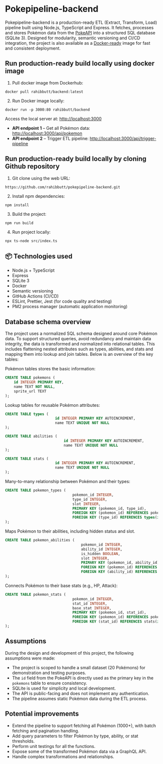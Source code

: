 # Pokepipeline-backend

Pokepipeline-backend is a production-ready ETL (Extract, Transform, Load) pipeline built
using Node.js, TypeScript and Express. It fetches, processes and stores Pokémon
data from the [PokeAPI](https://pokeapi.co/) into a structured SQL database (SQLite
3). Designed for modularity, semantic versioning and CI/CD integration,
the project is also available as a [Docker-ready](https://hub.docker.com/r/rahibbutt/backend) 
image for fast and consistent deployment.

## Run production-ready build locally using docker image
1. Pull docker image from Dockerhub:
```
docker pull rahibbutt/backend:latest
```
2. Run Docker image locally:
```
docker run -p 3000:80 rahibbutt/backend
```
Access the local server at: [http://localhost:3000](http://localhost:3000)
- **API endpoint 1** – Get all Pokémon data: [http://localhost:3000/api/pokemon](http://localhost:3000/api/pokemon)
- **API endpoint 2** – Trigger ETL pipeline: [http://localhost:3000/api/trigger-pipeline](http://localhost:3000/api/trigger-pipeline)



## Run production-ready build locally by cloning Github repository
1. Git clone using the web URL:
```
https://github.com/rahibbutt/pokepipeline-backend.git
```
2. Install npm dependencies:
```
npm install
```
3. Build the project:
```
npm run build
```
4. Run project locally:
```
npx ts-node src/index.ts
```

## 📦 Technologies used

* Node.js + TypeScript
* Express
* SQLite 3
* Docker
* Semantic versioning
* GitHub Actions (CI/CD)
* ESLint, Prettier, Jest (for code quality and testing)
* PM2 process manager (automatic application monitoring)

## Database schema overview

The project uses a normalized SQL schema designed around 
core Pokémon data. To support structured queries, avoid
redundancy and maintain data integrity, the data is 
transformed and normalized into relational tables. 
This includes flattening nested attributes such as types,
abilities, and stats and mapping them into lookup and
join tables. Below is an overview of the key 
tables:

Pokémon tables stores the basic information:

```sql
CREATE TABLE pokemons (
    id INTEGER PRIMARY KEY,
    name TEXT NOT NULL,
    sprite_url TEXT
);
```
Lookup tables for reusable Pokémon attributes:
```sql
CREATE TABLE types (
                       id INTEGER PRIMARY KEY AUTOINCREMENT,
                       name TEXT UNIQUE NOT NULL
);

CREATE TABLE abilities (
                           id INTEGER PRIMARY KEY AUTOINCREMENT,
                           name TEXT UNIQUE NOT NULL
);

CREATE TABLE stats (
                       id INTEGER PRIMARY KEY AUTOINCREMENT,
                       name TEXT UNIQUE NOT NULL
);
```
Many-to-many relationship between Pokémon and their types:
```sql
CREATE TABLE pokemon_types (
                               pokemon_id INTEGER,
                               type_id INTEGER,
                               slot INTEGER,
                               PRIMARY KEY (pokemon_id, type_id),
                               FOREIGN KEY (pokemon_id) REFERENCES pokemons(id) ON DELETE CASCADE,
                               FOREIGN KEY (type_id) REFERENCES types(id)
);
```
Maps Pokémon to their abilities, including hidden status 
and slot.
```sql
CREATE TABLE pokemon_abilities (
                                   pokemon_id INTEGER,
                                   ability_id INTEGER,
                                   is_hidden BOOLEAN,
                                   slot INTEGER,
                                   PRIMARY KEY (pokemon_id, ability_id),
                                   FOREIGN KEY (pokemon_id) REFERENCES pokemons(id) ON DELETE CASCADE,
                                   FOREIGN KEY (ability_id) REFERENCES abilities(id)
);
```
Connects Pokémon to their base stats (e.g., HP, Attack):
```sql
CREATE TABLE pokemon_stats (
                               pokemon_id INTEGER,
                               stat_id INTEGER,
                               base_stat INTEGER,
                               PRIMARY KEY (pokemon_id, stat_id),
                               FOREIGN KEY (pokemon_id) REFERENCES pokemons(id) ON DELETE CASCADE,
                               FOREIGN KEY (stat_id) REFERENCES stats(id)
);
```

## Assumptions

During the design and development of this project, the following assumptions were made:

- The project is scoped to handle a small dataset (20 Pokémons) for demonstration and testing purposes.
- The `id` field from the PokeAPI is directly used as the primary key in the `pokemons` table to ensure consistency.
- SQLite is used for simplicity and local development.
- The API is public-facing and does not implement any authentication.
- The pipeline assumes static Pokémon data during the ETL process.

## Potential improvements

- Extend the pipeline to support fetching all Pokémon (1000+), with batch fetching and pagination handling.
- Add query parameters to filter Pokémon by type, ability, or stat thresholds.
- Perform unit testings for all the functions.
- Expose some of the transformed Pokémon data via a GraphQL API.
- Handle complex transformations and relationships.


